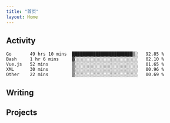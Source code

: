 ```yaml
---
title: "首页"
layout: Home
---
```


## Activity
<!--START_SECTION:waka-->
```text
Go       49 hrs 10 mins  ███████████████████████▒░   92.85 % 
Bash     1 hr 6 mins     ▓░░░░░░░░░░░░░░░░░░░░░░░░   02.10 % 
Vue.js   52 mins         ▒░░░░░░░░░░░░░░░░░░░░░░░░   01.65 % 
XML      30 mins         ▒░░░░░░░░░░░░░░░░░░░░░░░░   00.96 % 
Other    22 mins         ▒░░░░░░░░░░░░░░░░░░░░░░░░   00.69 % 
```
<!--END_SECTION:waka-->

## Writing
<PindedPosts />

## Projects
<Projects />
